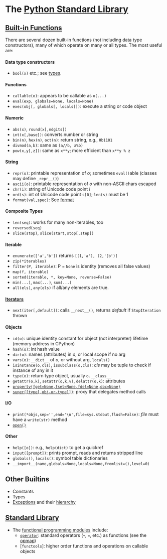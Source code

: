 The [Python Standard Library][stdlib]
=====================================

[Built-in Functions][builtin]
-----------------------------

There are several dozen built-in functions (not including data type
constructors), many of which operate on many or all types. The most
useful are:

#### Data type constructors
  * `bool(x)` etc.; see [types](types.md).

#### Functions
  * `callable(o)`: appears to be callable as `o(...)`
  * `eval(exp, globals=None, locals=None)`
  * `exec(obj[, globals[, locals]])`: execute a string or code object

#### Numeric
  * `abs(x)`, `round(x[,ndgits])`
  * `int(x[,base])`: converts number or string
  * `bin(n)`, `hex(n)`, `oct(n)`: return string, e.g., `0b1101`
  * `divmod(a,b)`: same as `(a//b, a%b)`
  * `pow(x,y[,z])`: same as `x**y`; more efficient than `x**y % z`

#### String
  * `repr(o)`: printable representation of _o_; sometimes `eval()`able
    (classes may define `_repr__()`)
  * `ascii(o)`: printable representation of _o_ with non-ASCII chars escaped
  * `chr(i)`: string of Unicode code point _i_
  * `ord(s)`: int of Unicode code point `s[0]`; `len(s)` must be 1
  * `format(val,spec)`: See [format]

#### Composite Types
  * `len(seq)`: works for many non-iterables, too
  * `reversed(seq)`
  * `slice(stop)`, `slice(start,stop[,step])`

#### Iterable
  * `enumerate(['a','b'])` returns `[(1,'a'), (2,'[b')]`
  * `zip(*iterables)`
  * `filter(P, iterable)`: P = `None` is identity (removes all false values)
  * `map(f, iterable)`
  * `sorted(iterable, *, key=None, reverse=False)`
  * `min(...)`, `max(...)`, `sum(...)`
  * `all(els)`, `any(els)` if all/any elements are true.

#### [Iterators]
  * `next(iter[,default])`: calls `__next__()`,
    returns _default_ if `StopIteration` thrown

#### Objects
  * `id(o)`: unique identity constant for object (not interpreter) lifetime
    (memory address in CPython)
  * `hash(o)`: int hash value
  * `dir(o)`: names (attributes) in _o_, or local scope if no arg
  * `vars(o)`: `__dict__` of _o_, or without arg, `locals()`
  * `isinstance(o,cls)`, `issubclass(o,cls)`: _cls_ may be tuple to
    check if instance of any in it
  * `type(o)`: return type object, usually `o.__class__`
  * `getattr(o,k)`, `setattr(o,k,v)`, `delattr(o,k)`: attributes
  * [`property(fget=None,fset=None,fdel=None,doc=None)`][property]
  * [`super([type[,obj-or-type]])`][super]: proxy that delegates method calls

#### I/O
  * `print(*objs,sep='',end='\n',file=sys.stdout,flush=False)`:
    _file_ must have a `write(str)` method
  * [`open()`]

#### Other
  * `help([o])`: e.g., `help(dict)` to get a quickref
  * `input([prompt])`: prints prompt, reads and returns stripped line
  * `globals()`, `locals()`: symbol table dictionaries
  * `__import__(name,globals=None,locals=None,fromlist=(),level=0)`


Other Builtins
--------------

* Constants
* Types
* [Exceptions] and their [hierarchy]


[Standard Library][stdlib]
--------------------------

* The [functional programming modules][fpmods] include:
  * [`operator`]: standard operators  (`+`, `=`, etc.) as functions
    (see the [opmap])
  * [`functools`]: higher order functions and operations on callable objects



[stdlib]: https://docs.python.org/3/library/index.html
[builtin]: https://docs.python.org/3/library/functions.html
[format]: https://docs.python.org/3/library/string.html#formatspec
[bufprot]: https://docs.python.org/3/c-api/buffer.html#bufferobjects
[Iterators]: https://docs.python.org/3/library/stdtypes.html#iterator-types
[`open()`]: https://docs.python.org/3/library/functions.html#open
[property]: https://docs.python.org/3/library/functions.html#property
[super]: https://docs.python.org/3/library/functions.html#super
[Exceptions]: https://docs.python.org/3/library/exceptions.html
[hierarchy]: https://docs.python.org/3/library/exceptions.html#exception-hierarchy
[fpmods]: https://docs.python.org/3/library/functional.html
[`operator`]: https://docs.python.org/3/library/operator.html
[opmap]: https://docs.python.org/3/library/operator.html#mapping-operators-to-functions
